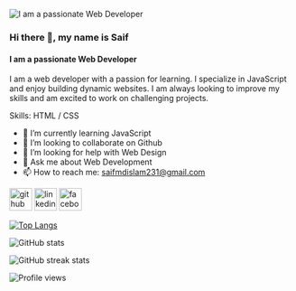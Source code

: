 ![I am a passionate Web Developer](https://scontent.fdac155-1.fna.fbcdn.net/v/t39.30808-6/322160330_531816958997922_3490593121328051139_n.jpg?stp=c0.23.206.206a_dst-jpg_p206x206&_nc_cat=103&ccb=1-7&_nc_sid=da31f3&_nc_ohc=CFZJiWjhckcAX8LaXRl&tn=j-_fwTH3khnqXbsp&_nc_ht=scontent.fdac155-1.fna&oh=00_AfAcJWPmoy-67yrySyyna8haCTtUTSvFlkYicGdlphYLIQ&oe=63F5FDE8)

### Hi there 👋, my name is Saif
#### I am a passionate Web Developer


I am a web developer with a passion for learning. I specialize in JavaScript and enjoy building dynamic websites. I am always looking to improve my skills and am excited to work on challenging projects.

Skills: HTML / CSS


- 🌱 I’m currently learning JavaScript 
- 👯 I’m looking to collaborate on Github 
- 🤔 I’m looking for help with Web Design 
- 💬 Ask me about Web Development 
- 📫 How to reach me: saifmdislam231@gmail.com 


[<img src='https://cdn.jsdelivr.net/npm/simple-icons@3.0.1/icons/github.svg' alt='github' height='40'>](https://github.com/MohammadSaifulIslam)  [<img src='https://cdn.jsdelivr.net/npm/simple-icons@3.0.1/icons/linkedin.svg' alt='linkedin' height='40'>](https://www.linkedin.com/in/saiful1/)  [<img src='https://cdn.jsdelivr.net/npm/simple-icons@3.0.1/icons/facebook.svg' alt='facebook' height='40'>](https://www.facebook.com/khan.saiful.90857)  

[![Top Langs](https://github-readme-stats.vercel.app/api/top-langs/?username=MohammadSaifulIslam)](https://github.com/anuraghazra/github-readme-stats)


![GitHub stats](https://github-readme-stats.vercel.app/api?username=MohammadSaifulIslam&show_icons=true&count_private=true)  


![GitHub streak stats](https://streak-stats.demolab.com/?user=MohammadSaifulIslam)  


![Profile views](https://gpvc.arturio.dev/MohammadSaifulIslam)  
